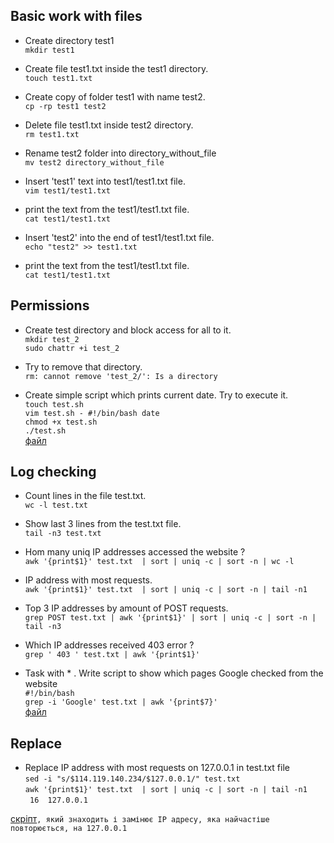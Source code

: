 ## Basic work with files

- Create directory test1  
```mkdir test1```

- Create file test1.txt inside the test1 directory.  
```touch test1.txt```

-   Create copy of folder test1 with name test2.  
```cp -rp test1 test2```

-    Delete file test1.txt inside test2 directory.  
```rm test1.txt```

-    Rename test2 folder into directory_without_file  
```mv test2 directory_without_file```

-    Insert 'test1' text into test1/test1.txt file.  
```vim test1/test1.txt```

-    print the text from the test1/test1.txt file.  
```cat test1/test1.txt```

-    Insert 'test2' into the end of test1/test1.txt file.  
```echo "test2" >> test1.txt```

-    print the text from the test1/test1.txt file.  
```cat test1/test1.txt```


## Permissions

-   Create test directory and block access for all to it.  
```mkdir test_2```  
```sudo chattr +i test_2```

-   Try to remove that directory.  
```rm: cannot remove 'test_2/': Is a directory```  

-   Create simple script which prints current date. Try to execute it.  
```touch test.sh```  
```vim test.sh - #!/bin/bash date```  
```chmod +x test.sh```  
```./test.sh```  
[файл](https://github.com/Vladkr2806/test_ggs/blob/main/test.sh)

## Log checking

-  Count lines in the file test.txt.  
```wc -l test.txt```

- Show last 3 lines from the test.txt file.  
```tail -n3 test.txt```

-  Hom many uniq IP addresses accessed the website ?  
```awk '{print$1}' test.txt  | sort | uniq -c | sort -n | wc -l```

-  IP address with most requests.  
```awk '{print$1}' test.txt  | sort | uniq -c | sort -n | tail -n1 ```

-  Top 3 IP addresses by amount of POST requests.  
```grep POST test.txt | awk '{print$1}' | sort | uniq -c | sort -n | tail -n3```

-  Which IP addresses received 403 error ?  
```grep ' 403 ' test.txt | awk '{print$1}'```

- Task with * . Write script to show which pages Google checked from the website  
```#!/bin/bash```  
```grep -i 'Google' test.txt | awk '{print$7}'```  
[файл](https://github.com/Vladkr2806/test_ggs/blob/main/google_check.sh)  

## Replace

- Replace IP address with most requests on 127.0.0.1 in test.txt file  
```sed -i "s/$114.119.140.234/$127.0.0.1/" test.txt```  
```awk '{print$1}' test.txt  | sort | uniq -c | sort -n | tail -n1```  
``` 16  127.0.0.1```  


[скріпт](https://github.com/Vladkr2806/test_ggs/blob/main/zamena.sh)```, який знаходить і замінює IP адресу, яка найчастіше повторюється, на 127.0.0.1```
